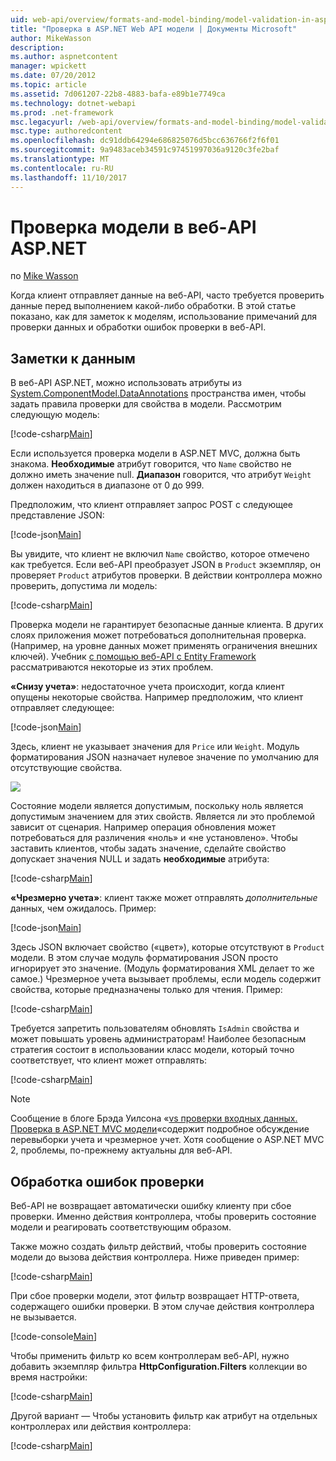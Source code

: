 ```yaml
---
uid: web-api/overview/formats-and-model-binding/model-validation-in-aspnet-web-api
title: "Проверка в ASP.NET Web API модели | Документы Microsoft"
author: MikeWasson
description: 
ms.author: aspnetcontent
manager: wpickett
ms.date: 07/20/2012
ms.topic: article
ms.assetid: 7d061207-22b8-4883-bafa-e89b1e7749ca
ms.technology: dotnet-webapi
ms.prod: .net-framework
msc.legacyurl: /web-api/overview/formats-and-model-binding/model-validation-in-aspnet-web-api
msc.type: authoredcontent
ms.openlocfilehash: dc91ddb64294e686825076d5bcc636766f2f6f01
ms.sourcegitcommit: 9a9483aceb34591c97451997036a9120c3fe2baf
ms.translationtype: MT
ms.contentlocale: ru-RU
ms.lasthandoff: 11/10/2017
---
```

<a name="model-validation-in-aspnet-web-api"></a>Проверка модели в веб-API ASP.NET
====================
по [Mike Wasson](https://github.com/MikeWasson)

Когда клиент отправляет данные на веб-API, часто требуется проверить данные перед выполнением какой-либо обработки. В этой статье показано, как для заметок к моделям, использование примечаний для проверки данных и обработки ошибок проверки в веб-API.

## <a name="data-annotations"></a>Заметки к данным

В веб-API ASP.NET, можно использовать атрибуты из [System.ComponentModel.DataAnnotations](https://msdn.microsoft.com/en-us/library/system.componentmodel.dataannotations.aspx) пространства имен, чтобы задать правила проверки для свойства в модели. Рассмотрим следующую модель:

[!code-csharp[Main](model-validation-in-aspnet-web-api/samples/sample1.cs)]

Если используется проверка модели в ASP.NET MVC, должна быть знакома. **Необходимые** атрибут говорится, что `Name` свойство не должно иметь значение null. **Диапазон** говорится, что атрибут `Weight` должен находиться в диапазоне от 0 до 999.

Предположим, что клиент отправляет запрос POST с следующее представление JSON:

[!code-json[Main](model-validation-in-aspnet-web-api/samples/sample2.json)]

Вы увидите, что клиент не включил `Name` свойство, которое отмечено как требуется. Если веб-API преобразует JSON в `Product` экземпляр, он проверяет `Product` атрибутов проверки. В действии контроллера можно проверить, допустима ли модель:

[!code-csharp[Main](model-validation-in-aspnet-web-api/samples/sample3.cs)]

Проверка модели не гарантирует безопасные данные клиента. В других слоях приложения может потребоваться дополнительная проверка. (Например, на уровне данных может применять ограничения внешних ключей). Учебник [с помощью веб-API с Entity Framework](../data/using-web-api-with-entity-framework/part-1.md) рассматриваются некоторые из этих проблем.

**«Снизу учета»**: недостаточное учета происходит, когда клиент опущены некоторые свойства. Например предположим, что клиент отправляет следующее:

[!code-json[Main](model-validation-in-aspnet-web-api/samples/sample4.json)]

Здесь, клиент не указывает значения для `Price` или `Weight`. Модуль форматирования JSON назначает нулевое значение по умолчанию для отсутствующие свойства.

![](model-validation-in-aspnet-web-api/_static/image1.png)

Состояние модели является допустимым, поскольку ноль является допустимым значением для этих свойств. Является ли это проблемой зависит от сценария. Например операция обновления может потребоваться для различения «ноль» и «не установлено». Чтобы заставить клиентов, чтобы задать значение, сделайте свойство допускает значения NULL и задать **необходимые** атрибута:

[!code-csharp[Main](model-validation-in-aspnet-web-api/samples/sample5.cs?highlight=1-2)]

**«Чрезмерно учета»**: клиент также может отправлять *дополнительные* данных, чем ожидалось. Пример:

[!code-json[Main](model-validation-in-aspnet-web-api/samples/sample6.json)]

Здесь JSON включает свойство («цвет»), которые отсутствуют в `Product` модели. В этом случае модуль форматирования JSON просто игнорирует это значение. (Модуль форматирования XML делает то же самое.) Чрезмерное учета вызывает проблемы, если модель содержит свойства, которые предназначены только для чтения. Пример:

[!code-csharp[Main](model-validation-in-aspnet-web-api/samples/sample7.cs)]

Требуется запретить пользователям обновлять `IsAdmin` свойства и может повышать уровень администраторам! Наиболее безопасным стратегия состоит в использовании класс модели, который точно соответствует, что клиент может отправлять:

[!code-csharp[Main](model-validation-in-aspnet-web-api/samples/sample8.cs)]

> [!NOTE]
> Сообщение в блоге Брэда Уилсона «[vs проверки входных данных. Проверка в ASP.NET MVC модели](http://bradwilson.typepad.com/blog/2010/01/input-validation-vs-model-validation-in-aspnet-mvc.html)«содержит подробное обсуждение перевыборки учета и чрезмерное учет. Хотя сообщение о ASP.NET MVC 2, проблемы, по-прежнему актуальны для веб-API.


## <a name="handling-validation-errors"></a>Обработка ошибок проверки

Веб-API не возвращает автоматически ошибку клиенту при сбое проверки. Именно действия контроллера, чтобы проверить состояние модели и реагировать соответствующим образом.

Также можно создать фильтр действий, чтобы проверить состояние модели до вызова действия контроллера. Ниже приведен пример:

[!code-csharp[Main](model-validation-in-aspnet-web-api/samples/sample9.cs)]

При сбое проверки модели, этот фильтр возвращает HTTP-ответа, содержащего ошибки проверки. В этом случае действия контроллера не вызывается.

[!code-console[Main](model-validation-in-aspnet-web-api/samples/sample10.cmd)]

Чтобы применить фильтр ко всем контроллерам веб-API, нужно добавить экземпляр фильтра **HttpConfiguration.Filters** коллекции во время настройки:

[!code-csharp[Main](model-validation-in-aspnet-web-api/samples/sample11.cs)]

Другой вариант — Чтобы установить фильтр как атрибут на отдельных контроллерах или действия контроллера:

[!code-csharp[Main](model-validation-in-aspnet-web-api/samples/sample12.cs)]
